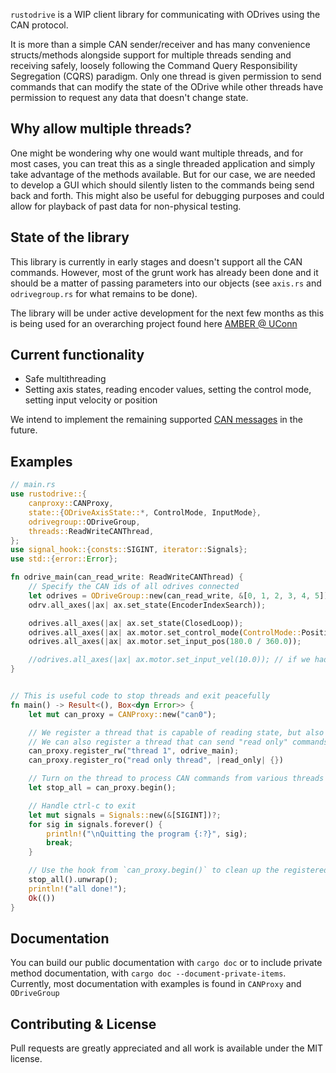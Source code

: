 `rustodrive` is a WIP client library for communicating with ODrives using the CAN protocol. 

It is more than a simple CAN sender/receiver and has many convenience structs/methods alongside support for multiple threads sending and receiving safely, loosely following the Command Query Responsibility Segregation (CQRS) paradigm. Only one thread is given permission to send commands that can modify the state of the ODrive while other threads have permission to request any data that doesn't change state. 

## Why allow multiple threads?
One might be wondering why one would want multiple threads, and for most cases, you can treat this as a single threaded application and simply take advantage of the methods available. But for our case, we are needed to develop a GUI which should silently listen to the commands being send back and forth. This might also be useful for debugging purposes and could allow for playback of past data for non-physical testing. 

## State of the library
This library is currently in early stages and doesn't support all the CAN commands. However, most of the grunt work has already been done and it should be a matter of passing parameters into our objects (see `axis.rs` and `odrivegroup.rs` for what remains to be done). 

The library will be under active development for the next few months as this is being used for an overarching project found here [AMBER @ UConn](https://github.com/AMBER-UConn/amber_robot)

## Current functionality
- Safe multithreading
- Setting axis states, reading encoder values, setting the control mode, setting input velocity or position

We intend to implement the remaining supported [CAN messages](https://docs.odriverobotics.com/v/latest/can-protocol.html#messages) in the future.


## Examples
```rust
// main.rs
use rustodrive::{
    canproxy::CANProxy,
    state::{ODriveAxisState::*, ControlMode, InputMode},
    odrivegroup::ODriveGroup,
    threads::ReadWriteCANThread,
};
use signal_hook::{consts::SIGINT, iterator::Signals};
use std::{error::Error};

fn odrive_main(can_read_write: ReadWriteCANThread) {
    // Specify the CAN ids of all odrives connected
    let odrives = ODriveGroup::new(can_read_write, &[0, 1, 2, 3, 4, 5]);
    odrv.all_axes(|ax| ax.set_state(EncoderIndexSearch));

    odrives.all_axes(|ax| ax.set_state(ClosedLoop));
    odrives.all_axes(|ax| ax.motor.set_control_mode(ControlMode::PositionControl, InputMode::PosFilter));
    odrives.all_axes(|ax| ax.motor.set_input_pos(180.0 / 360.0));

    //odrives.all_axes(|ax| ax.motor.set_input_vel(10.0)); // if we had velocity control enabled
}


// This is useful code to stop threads and exit peacefully
fn main() -> Result<(), Box<dyn Error>> {
    let mut can_proxy = CANProxy::new("can0");

    // We register a thread that is capable of reading state, but also modifying it
    // We can also register a thread that can send "read only" commands.
    can_proxy.register_rw("thread 1", odrive_main);
    can_proxy.register_ro("read only thread", |read_only| {})

    // Turn on the thread to process CAN commands from various threads
    let stop_all = can_proxy.begin();

    // Handle ctrl-c to exit
    let mut signals = Signals::new(&[SIGINT])?;
    for sig in signals.forever() {
        println!("\nQuitting the program {:?}", sig);
        break;
    }

    // Use the hook from `can_proxy.begin()` to clean up the registered threads
    stop_all().unwrap();
    println!("all done!");
    Ok(())
}

```

## Documentation
You can build our public documentation with `cargo doc` or to include private method documentation, with `cargo doc --document-private-items`. Currently, most documentation with examples is found in `CANProxy` and `ODriveGroup`

## Contributing & License
Pull requests are greatly appreciated and all work is available under the MIT license.
